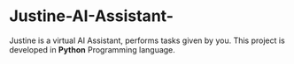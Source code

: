 # Justine-AI-Assistant-
  Justine is a virtual AI Assistant, performs tasks given by you.
  This project is developed in **Python** Programming language.
